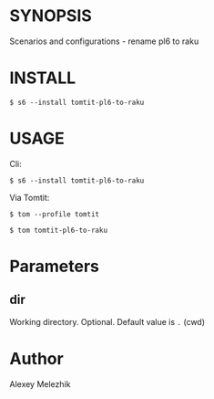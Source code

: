 # SYNOPSIS

Scenarios and configurations - rename pl6 to raku 

# INSTALL

    $ s6 --install tomtit-pl6-to-raku

# USAGE

Cli:

    $ s6 --install tomtit-pl6-to-raku

Via Tomtit:

    $ tom --profile tomtit

    $ tom tomtit-pl6-to-raku

# Parameters

## dir

Working directory. Optional. Default value is `.` (cwd)

# Author

Alexey Melezhik

